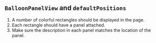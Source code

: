## `BalloonPanelView` and `defaultPositions`

1. A number of colorful rectangles should be displayed in the page.
2. Each rectangle should have a panel attached.
3. Make sure the description in each panel matches the location of the panel.
